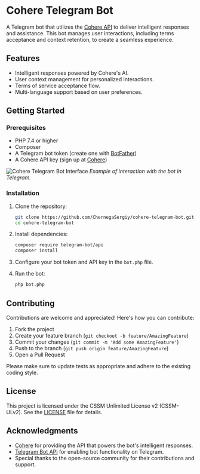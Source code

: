 # Cohere Telegram Bot

A Telegram bot that utilizes the [Cohere API](https://cohere.ai/) to deliver intelligent responses and assistance. This bot manages user interactions, including terms acceptance and context retention, to create a seamless experience.

## Features

- Intelligent responses powered by Cohere's AI.
- User context management for personalized interactions.
- Terms of service acceptance flow.
- Multi-language support based on user preferences.

## Getting Started

### Prerequisites

- PHP 7.4 or higher
- Composer
- A Telegram bot token (create one with [BotFather](https://t.me/BotFather))
- A Cohere API key (sign up at [Cohere](https://cohere.ai/))

![Cohere Telegram Bot Interface](https://github.com/user-attachments/assets/5bd480c5-3990-435a-b115-82e158f3a226)
*Example of interaction with the bot in Telegram.*

### Installation

1. Clone the repository:
   ```bash
   git clone https://github.com/ChernegaSergiy/cohere-telegram-bot.git
   cd cohere-telegram-bot
   ```

2. Install dependencies:
   ```bash
   composer require telegram-bot/api
   composer install
   ```

3. Configure your bot token and API key in the `bot.php` file.

4. Run the bot:
   ```bash
   php bot.php
   ```

## Contributing

Contributions are welcome and appreciated! Here's how you can contribute:

1. Fork the project
2. Create your feature branch (`git checkout -b feature/AmazingFeature`)
3. Commit your changes (`git commit -m 'Add some AmazingFeature'`)
4. Push to the branch (`git push origin feature/AmazingFeature`)
5. Open a Pull Request

Please make sure to update tests as appropriate and adhere to the existing coding style.

## License

This project is licensed under the CSSM Unlimited License v2 (CSSM-ULv2). See the [LICENSE](LICENSE) file for details.

## Acknowledgments

- [Cohere](https://cohere.ai/) for providing the API that powers the bot's intelligent responses.
- [Telegram Bot API](https://core.telegram.org/bots/api) for enabling bot functionality on Telegram.
- Special thanks to the open-source community for their contributions and support.
